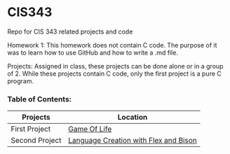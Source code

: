 # CIS343
Repo for CIS 343 related projects and code

Homework 1: This homework does not contain C code. The purpose of it was to learn how to use GitHub and how to write a .md file.

Projects: Assigned in class, these projects can be done alone or in a group of 2.
While these projects contain C code, only the first project is a pure C program.


### Table of Contents:

| Projects | Location |
|----------|----------|
| First Project | [Game Of Life](https://github.com/GionataB/CIS343/tree/master/GameOfLife)|
| Second Project | [Language Creation with Flex and Bison](https://github.com/GionataB/CIS343/tree/master/LanguageCreation)
